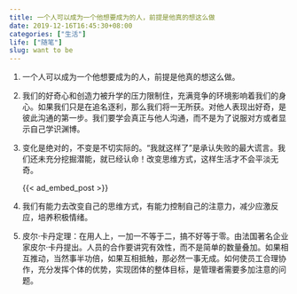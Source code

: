 ```yaml
---
title: 一个人可以成为一个他想要成为的人，前提是他真的想这么做
date: 2019-12-16T16:45:30+08:00
categories: ["生活"]
life: ["随笔"]
slug: want to be
---
```


1. 一个人可以成为一个他想要成为的人，前提是他真的想这么做。

   

2. 我们的好奇心和创造力被升学的压力限制住，充满竞争的环境影响着我们的身心。如果我们只是在追名逐利，那么我们将一无所获。对他人表现出好奇，是彼此沟通的第一步。我们要学会真正与他人沟通，而不是为了说服对方或者显示自己学识渊博。

   

3. 变化是绝对的，不变是不切实际的。“我就这样了”是承认失败的最大谎言。我们还未充分挖掘潜能，就已经认命！改变思维方式，这样生活才不会平淡无奇。

   {{< ad_embed_post >}}

4. 我们有能力去改变自己的思维方式，有能力控制自己的注意力，减少应激反应，培养积极情绪。

   

5. 皮尔·卡丹定理：在用人上，一加一不等于二，搞不好等于零。由法国著名企业家皮尔·卡丹提出。人员的合作要讲究有效性，而不是简单的数量叠加。如果相互推动，当然事半功倍，如果互相抵触，那必然一事无成。如何使员工合理协作，充分发挥个体的优势，实现团体的整体目标，是管理者需要多加注意的问题。